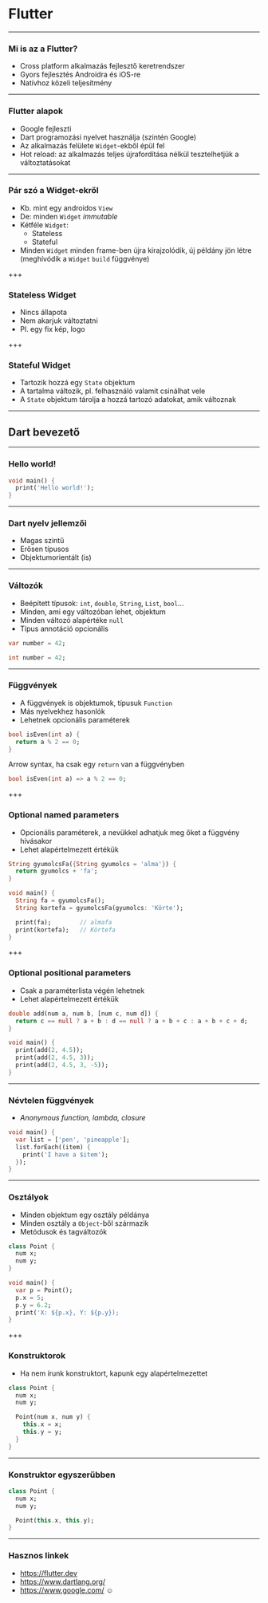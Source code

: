# Flutter

---

### Mi is az a Flutter?

- Cross platform alkalmazás fejlesztő keretrendszer
- Gyors fejlesztés Androidra és iOS-re
- Natívhoz közeli teljesítmény

---

### Flutter alapok

- Google fejleszti
- Dart programozási nyelvet használja (szintén Google)
- Az alkalmazás felülete `Widget`-ekből épül fel
- Hot reload: az alkalmazás teljes újrafordítása nélkül tesztelhetjük a változtatásokat

---

### Pár szó a Widget-ekről

- Kb. mint egy androidos `View`
- De: minden `Widget` _immutable_
- Kétféle `Widget`:
  - Stateless
  - Stateful
- Minden `Widget` minden frame-ben újra kirajzolódik, új példány jön létre (meghívódik a `Widget` `build` függvénye)

+++

### Stateless Widget

- Nincs állapota
- Nem akarjuk változtatni
- Pl. egy fix kép, logo

+++

### Stateful Widget

- Tartozik hozzá egy `State` objektum
- A tartalma változik, pl. felhasználó valamit csinálhat vele
- A `State` objektum tárolja a hozzá tartozó adatokat, amik változnak

---

## Dart bevezető

---

### Hello world!

```dart
void main() {
  print('Hello world!');
}
```

---

### Dart nyelv jellemzői

- Magas szintű
- Erősen típusos
- Objektumorientált (is)

---

### Változók

- Beépített típusok: `int`, `double`, `String`, `List`, `bool`...
- Minden, ami egy változóban lehet, objektum
- Minden változó alapértéke `null`
- Típus annotáció opcionális

```dart
var number = 42;
```

```dart
int number = 42;
```

---

### Függvények

- A függvények is objektumok, típusuk `Function`
- Más nyelvekhez hasonlók
- Lehetnek opcionális paraméterek

```dart
bool isEven(int a) {
  return a % 2 == 0;
}
```

Arrow syntax, ha csak egy `return` van a függvényben

```dart
bool isEven(int a) => a % 2 == 0;
```

+++

### Optional named parameters

- Opcionális paraméterek, a nevükkel adhatjuk meg őket a függvény hívásakor
- Lehet alapértelmezett értékük

```dart
String gyumolcsFa({String gyumolcs = 'alma'}) {
  return gyumolcs + 'fa';
}

void main() {
  String fa = gyumolcsFa();
  String kortefa = gyumolcsFa(gyumolcs: 'Körte');

  print(fa);        // almafa
  print(kortefa);   // Körtefa
}
```

+++

### Optional positional parameters

- Csak a paraméterlista végén lehetnek
- Lehet alapértelmezett értékük

```dart
double add(num a, num b, [num c, num d]) {
  return c == null ? a + b : d == null ? a + b + c : a + b + c + d;
}

void main() {
  print(add(2, 4.5));
  print(add(2, 4.5, 3));
  print(add(2, 4.5, 3, -5));
}
```

---

### Névtelen függvények

- _Anonymous function, lambda, closure_

```dart
void main() {
  var list = ['pen', 'pineapple'];
  list.forEach((item) {
    print('I have a $item');
  });
}
```

---

### Osztályok

- Minden objektum egy osztály példánya
- Minden osztály a `Object`-ből származik
- Metódusok és tagváltozók

```dart
class Point {
  num x;
  num y;
}

void main() {
  var p = Point();
  p.x = 5;
  p.y = 6.2;
  print('X: ${p.x}, Y: ${p.y});
}
```

+++

### Konstruktorok

- Ha nem írunk konstruktort, kapunk egy alapértelmezettet

```dart
class Point {
  num x;
  num y;

  Point(num x, num y) {
    this.x = x;
    this.y = y;
  }
}
```

---

### Konstruktor egyszerűbben

```dart
class Point {
  num x;
  num y;

  Point(this.x, this.y);
}
```

---

### Hasznos linkek

- <https://flutter.dev>
- <https://www.dartlang.org/>
- <https://www.google.com/> ☺
